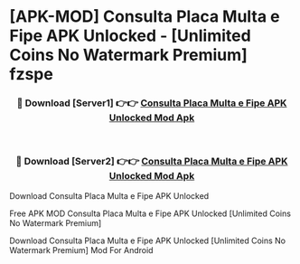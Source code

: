 # [APK-MOD] Consulta Placa Multa e Fipe APK Unlocked - [Unlimited Coins No Watermark Premium] fzspe



<div align="center">
<h3>🔴 Download [Server1] 👉👉 <a href="https://momento.my/?title=Consulta_Placa_Multa_e_Fipe_APK_Unlocked">Consulta Placa Multa e Fipe APK Unlocked Mod Apk</a></h3><br>

<h3>🔴 Download [Server2] 👉👉 <a href="https://momento.my/?title=Consulta_Placa_Multa_e_Fipe_APK_Unlocked">Consulta Placa Multa e Fipe APK Unlocked Mod Apk</a></h3>
</div>



Download Consulta Placa Multa e Fipe APK Unlocked 

Free APK MOD Consulta Placa Multa e Fipe APK Unlocked [Unlimited Coins No Watermark Premium]

Download Consulta Placa Multa e Fipe APK Unlocked [Unlimited Coins No Watermark Premium] Mod For Android
